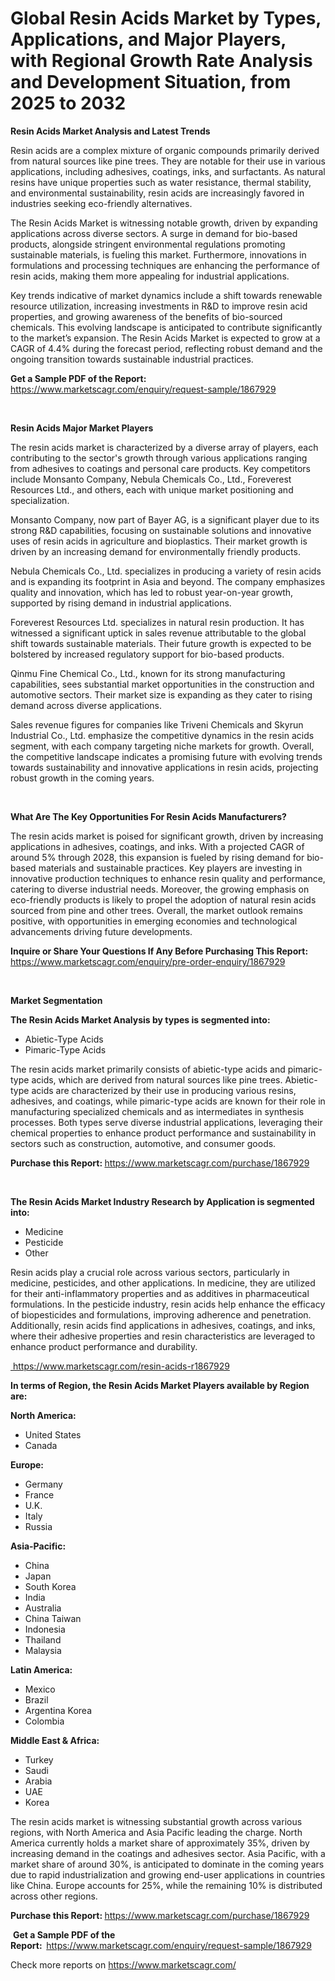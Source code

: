 <p><h1>Global Resin Acids Market by Types, Applications, and Major Players, with Regional Growth Rate Analysis and Development Situation, from 2025 to 2032</h1></p><p><strong>Resin Acids Market Analysis and Latest Trends</strong></p>
<p><p>Resin acids are a complex mixture of organic compounds primarily derived from natural sources like pine trees. They are notable for their use in various applications, including adhesives, coatings, inks, and surfactants. As natural resins have unique properties such as water resistance, thermal stability, and environmental sustainability, resin acids are increasingly favored in industries seeking eco-friendly alternatives.</p><p>The Resin Acids Market is witnessing notable growth, driven by expanding applications across diverse sectors. A surge in demand for bio-based products, alongside stringent environmental regulations promoting sustainable materials, is fueling this market. Furthermore, innovations in formulations and processing techniques are enhancing the performance of resin acids, making them more appealing for industrial applications. </p><p>Key trends indicative of market dynamics include a shift towards renewable resource utilization, increasing investments in R&D to improve resin acid properties, and growing awareness of the benefits of bio-sourced chemicals. This evolving landscape is anticipated to contribute significantly to the market’s expansion. The Resin Acids Market is expected to grow at a CAGR of 4.4% during the forecast period, reflecting robust demand and the ongoing transition towards sustainable industrial practices.</p></p>
<p><strong>Get a Sample PDF of the Report:&nbsp;</strong> <a href="https://www.marketscagr.com/enquiry/request-sample/1867929?utm_campaign=1126&utm_medium=2&utm_source=Github&utm_content=ia&utm_term=30012025&utm_id=resin-acids">https://www.marketscagr.com/enquiry/request-sample/1867929</a></p>
<p>&nbsp;</p>
<p><strong>Resin Acids Major Market Players</strong></p>
<p><p>The resin acids market is characterized by a diverse array of players, each contributing to the sector's growth through various applications ranging from adhesives to coatings and personal care products. Key competitors include Monsanto Company, Nebula Chemicals Co., Ltd., Foreverest Resources Ltd., and others, each with unique market positioning and specialization.</p><p>Monsanto Company, now part of Bayer AG, is a significant player due to its strong R&D capabilities, focusing on sustainable solutions and innovative uses of resin acids in agriculture and bioplastics. Their market growth is driven by an increasing demand for environmentally friendly products.</p><p>Nebula Chemicals Co., Ltd. specializes in producing a variety of resin acids and is expanding its footprint in Asia and beyond. The company emphasizes quality and innovation, which has led to robust year-on-year growth, supported by rising demand in industrial applications.</p><p>Foreverest Resources Ltd. specializes in natural resin production. It has witnessed a significant uptick in sales revenue attributable to the global shift towards sustainable materials. Their future growth is expected to be bolstered by increased regulatory support for bio-based products.</p><p>Qinmu Fine Chemical Co., Ltd., known for its strong manufacturing capabilities, sees substantial market opportunities in the construction and automotive sectors. Their market size is expanding as they cater to rising demand across diverse applications.</p><p>Sales revenue figures for companies like Triveni Chemicals and Skyrun Industrial Co., Ltd. emphasize the competitive dynamics in the resin acids segment, with each company targeting niche markets for growth. Overall, the competitive landscape indicates a promising future with evolving trends towards sustainability and innovative applications in resin acids, projecting robust growth in the coming years.</p></p>
<p>&nbsp;</p>
<p><strong>What Are The Key Opportunities For Resin Acids Manufacturers?</strong></p>
<p><p>The resin acids market is poised for significant growth, driven by increasing applications in adhesives, coatings, and inks. With a projected CAGR of around 5% through 2028, this expansion is fueled by rising demand for bio-based materials and sustainable practices. Key players are investing in innovative production techniques to enhance resin quality and performance, catering to diverse industrial needs. Moreover, the growing emphasis on eco-friendly products is likely to propel the adoption of natural resin acids sourced from pine and other trees. Overall, the market outlook remains positive, with opportunities in emerging economies and technological advancements driving future developments.</p></p>
<p><strong>Inquire or Share Your Questions If Any Before Purchasing This Report:</strong> <a href="https://www.marketscagr.com/enquiry/pre-order-enquiry/1867929?utm_campaign=1126&utm_medium=2&utm_source=Github&utm_content=ia&utm_term=30012025&utm_id=resin-acids">https://www.marketscagr.com/enquiry/pre-order-enquiry/1867929</a></p>
<p>&nbsp;</p>
<p><strong>Market Segmentation</strong></p>
<p><strong>The Resin Acids Market Analysis by types is segmented into:</strong></p>
<p><ul><li>Abietic-Type Acids</li><li>Pimaric-Type Acids</li></ul></p>
<p><p>The resin acids market primarily consists of abietic-type acids and pimaric-type acids, which are derived from natural sources like pine trees. Abietic-type acids are characterized by their use in producing various resins, adhesives, and coatings, while pimaric-type acids are known for their role in manufacturing specialized chemicals and as intermediates in synthesis processes. Both types serve diverse industrial applications, leveraging their chemical properties to enhance product performance and sustainability in sectors such as construction, automotive, and consumer goods.</p></p>
<p><strong>Purchase this Report:&nbsp;</strong><a href="https://www.marketscagr.com/purchase/1867929?utm_campaign=1126&utm_medium=2&utm_source=Github&utm_content=ia&utm_term=30012025&utm_id=resin-acids">https://www.marketscagr.com/purchase/1867929</a></p>
<p>&nbsp;</p>
<p><strong>The Resin Acids Market Industry Research by Application is segmented into:</strong></p>
<p><ul><li>Medicine</li><li>Pesticide</li><li>Other</li></ul></p>
<p><p>Resin acids play a crucial role across various sectors, particularly in medicine, pesticides, and other applications. In medicine, they are utilized for their anti-inflammatory properties and as additives in pharmaceutical formulations. In the pesticide industry, resin acids help enhance the efficacy of biopesticides and formulations, improving adherence and penetration. Additionally, resin acids find applications in adhesives, coatings, and inks, where their adhesive properties and resin characteristics are leveraged to enhance product performance and durability.</p></p>
<p><a href="https://www.marketscagr.com/resin-acids-r1867929?utm_campaign=1126&utm_medium=2&utm_source=Github&utm_content=ia&utm_term=30012025&utm_id=resin-acids">&nbsp;https://www.marketscagr.com/resin-acids-r1867929</a></p>
<p><strong>In terms of Region, the Resin Acids Market Players available by Region are:</strong></p>
<p>
    <p> <strong> North America: </strong>
        <ul>
            <li>United States</li>
            <li>Canada</li>
        </ul>
        </p> 
    <p> <strong> Europe: </strong>
        <ul>
            <li>Germany</li>
            <li>France</li>
            <li>U.K.</li>
            <li>Italy</li>
            <li>Russia</li>
        </ul>
        </p> 
    <p> <strong> Asia-Pacific: </strong>
        <ul>
            <li>China</li>
            <li>Japan</li>
            <li>South Korea</li>
            <li>India</li>
            <li>Australia</li>
            <li>China Taiwan</li>
            <li>Indonesia</li>
            <li>Thailand</li>
            <li>Malaysia</li>
        </ul>
        </p> 
    <p> <strong> Latin America: </strong>
        <ul>
            <li>Mexico</li>
            <li>Brazil</li>
            <li>Argentina Korea</li>
            <li>Colombia</li>
        </ul>
        </p> 
    <p> <strong> Middle East & Africa: </strong>
        <ul>
            <li>Turkey</li>
            <li>Saudi</li>
            <li>Arabia</li>
            <li>UAE</li>
            <li>Korea</li>
        </ul>
    </p>
    </p>
<p><p>The resin acids market is witnessing substantial growth across various regions, with North America and Asia Pacific leading the charge. North America currently holds a market share of approximately 35%, driven by increasing demand in the coatings and adhesives sector. Asia Pacific, with a market share of around 30%, is anticipated to dominate in the coming years due to rapid industrialization and growing end-user applications in countries like China. Europe accounts for 25%, while the remaining 10% is distributed across other regions.</p></p>
<p><strong>Purchase this Report: </strong><a href="https://www.marketscagr.com/purchase/1867929?utm_campaign=1126&utm_medium=2&utm_source=Github&utm_content=ia&utm_term=30012025&utm_id=resin-acids">https://www.marketscagr.com/purchase/1867929</a></p>
<p>&nbsp;<strong>Get a Sample PDF of the Report:&nbsp;&nbsp;</strong><a href="https://www.marketscagr.com/enquiry/request-sample/1867929?utm_campaign=1126&utm_medium=2&utm_source=Github&utm_content=ia&utm_term=30012025&utm_id=resin-acids">https://www.marketscagr.com/enquiry/request-sample/1867929</a></p>
<p><strong></strong></p>
<p>Check more reports on <a href="https://www.marketscagr.com/?utm_campaign=1126&utm_medium=2&utm_source=Github&utm_content=ia&utm_term=30012025&utm_id=resin-acids">https://www.marketscagr.com/</a></p>